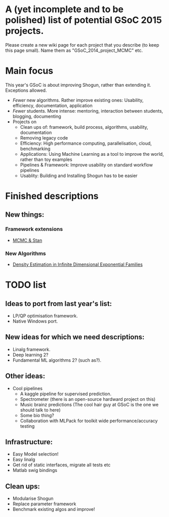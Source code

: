 # A (yet incomplete and to be polished) list of potential GSoC 2015 projects.
Please create a new wiki page for each project that you describe (to keep this page small). Name them as "GSoC_2014_project_MCMC" etc.

# Main focus
This year's GSoC is about improving Shogun, rather than extending it. Exceptions allowed.

 * *Fewer* new algorithms. Rather improve existing ones: Usability, efficiency, documentation, application
 * *Fewer* students. More intense: mentoring, interaction between students, blogging, documenting
 * Projects on
   * Clean ups of: framework, build process, algorithms, usability, documentation
   * Removing legacy code
   * Efficiency: High performance computing, parallelisation, cloud, benchmarking
   * Applications: Using Machine Learning as a tool to improve the world, rather than toy examples
   * Pipelines & Framework: Improve usability on standard workflow pipelines
   * Usablity: Building and Installing Shogun has to be easier



# Finished descriptions

## New things:
### Framework extensions
 * [MCMC & Stan](GSoC_2014_project_MCMC_Stan)

### New Algorithms
 * [Density Estimation in Infinite Dimensional Exponential Families](GSoC_2014_project_kernel_infinite_exponential)

# TODO list
## Ideas to port from last year's list:
 * LP/QP optimisation framework.
 * Native Windows port.

## New ideas for which we need descriptions:
 * Linalg framework.
 * Deep learning 2?
 * Fundamental ML algorithms 2? (such as?).

## Other ideas:
 * Cool pipelines
   * A kaggle pipeline for supervised prediction.
   * Spectrometer (there is an open-source hardward project on this)
   * Music brainz predictions (The cool hair guy at GSoC is the one we should talk to here)
   * Some bio thing?
   * Collaboration with MLPack for toolkit wide performance/accuracy testing

## Infrastructure:
 * Easy Model selection!
 * Easy linalg
 * Get rid of static interfaces, migrate all tests etc
 * Matlab swig bindings

## Clean ups:
 * Modularise Shogun
 * Replace parameter framework
 * Benchmark existing algos and improve!